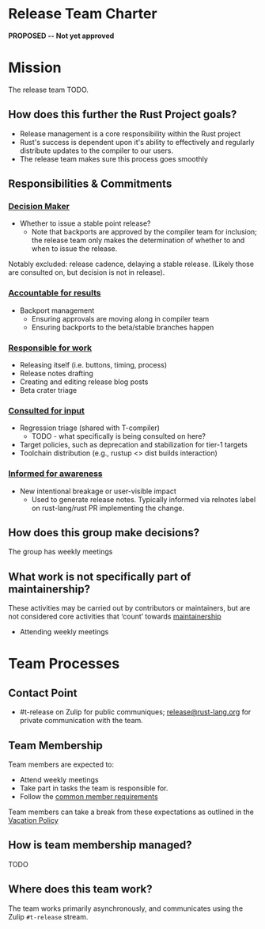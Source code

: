# Release Team Charter

**PROPOSED -- Not yet approved**

# Mission

The release team TODO.

## How does this further the Rust Project goals?

* Release management is a core responsibility within the Rust project
* Rust's success is dependent upon it's ability to effectively and regularly distribute updates to the compiler to our users.
* The release team makes sure this process goes smoothly

## Responsibilities & Commitments

### [Decision Maker](../../common/darci.md#decision-maker)

* Whether to issue a stable point release?
    * Note that backports are approved by the compiler team for inclusion; the
      release team only makes the determination of whether to and when to issue
      the release.
      
Notably excluded: release cadence, delaying a stable release. (Likely those are consulted on, but decision is not in release).

### [Accountable for results](../../common/darci.md#accountable-for-results)

* Backport management
    * Ensuring approvals are moving along in compiler team
    * Ensuring backports to the beta/stable branches happen

### [Responsible for work](../../common/darci.md#responsible-for-work)

* Releasing itself (i.e. buttons, timing, process)
* Release notes drafting
* Creating and editing release blog posts
* Beta crater triage

### [Consulted for input](../../common/darci.md#consulted-for-input)

* Regression triage (shared with T-compiler)
  * TODO - what specifically is being consulted on here?
* Target policies, such as deprecation and stabilization for tier-1 targets
* Toolchain distribution (e.g., rustup <> dist builds interaction)

### [Informed for awareness](../../common/darci.md#informed-for-awareness)

* New intentional breakage or user-visible impact
    * Used to generate release notes. Typically informed via relnotes label on
      rust-lang/rust PR implementing the change.

## How does this group make decisions?

The group has weekly meetings

## What work is not specifically part of maintainership?

These activities may be carried out by contributors or maintainers, but are not considered core activities that ‘count’ towards [maintainership](https://github.com/rust-lang/governance/blob/master/common/membership_types.md#maintainership)

* Attending weekly meetings

# Team Processes

## Contact Point

* #t-release on Zulip for public communiques; release@rust-lang.org for private communication with the team.

## Team Membership

Team members are expected to:

* Attend weekly meetings
* Take part in tasks the team is responsible for.
* Follow the [common member requirements](../../common/member_requirements.md)

Team members can take a break from these expectations as outlined in the [Vacation Policy](https://github.com/rust-lang/governance/blob/master/common/vacation_policy.md)

## How is team membership managed?

TODO

## Where does this team work?

The team works primarily asynchronously, and communicates using the Zulip
`#t-release` stream.

